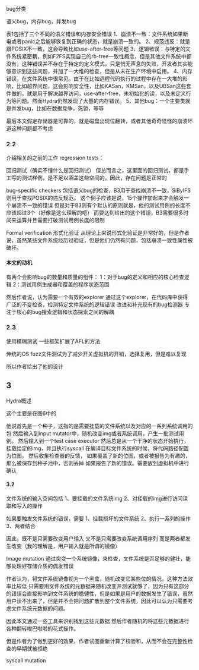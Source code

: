 bug分类

语义bug，内存bug，并发bug

表1包括了三个不同的语义错误和内存安全错误
1、崩溃不一致：文件系统如果断电或者panic之后能够恢复到正确的状态，就是崩溃一致的。
2、规范违反：就是跟POSIX不一致，这会导致比如use-after-free等问题
3、逻辑错误：与特定的文件系统紧密耦，例如F2FS实现自己的rb-tree一致性概念，但是其他文件系统中都没有，这种错误并不存在于特定的定义模式，只是悄无声息的失败，开发者其实能够意识到这些问题，并加了一大堆的检查，但是从未在生产环境中启用。
4、内存错误，在文件系统中很常见。由于在比如远程代码执行的过程中存在一大堆的影响，比如越界问题，这会影响安全性，比如KASan，KMSan，以及UBSan这些套件做的，就是用于解决越界访问，use-after-free，未初始化的读，以及未定义行为等问题。然而Hydra仍然发现了大量的内存错误。
5、其他bug：一个主要类就是并发bug，比如在数据竞争，死锁，等等

最后本文假定存储器是可靠的，就是磁盘出现位翻转，或者其他奇奇怪怪的崩溃坏道这种问题都不考虑

### 2.2
介绍相关的之前的工作
regression tests：

回归测试（确实不懂什么是回归测试）
但总而言之，这里面的回归测试，都是手工写的测试样例，是不足以涵盖这些空间的，因此，存在问题是正常的

bug-specific checkers
包括语义bug的检查，B3用于查找崩溃不一致，SiByIFS则用于查找POSIX的违反规范。
这个例子应该是说，15个操作加起来才会触发一个崩溃不一致的错误
但是对于B3则有个默认的原则就是，他的测试用例的长度不应该超过3个（好像是这么理解的吧）
而要达到给出的这个错误，B3需要很多时间来运算并且需要打破测试用例长度的限制

Formal verification
形式化验证
从理论上来说形式化验证是非常好的，但是作者说，虽然某些文件系统经历过验证，但是他们仍然有问题，包括崩溃一致性属性被破坏。

#### 本文的动机
有两个会影响bug的数量和质量的组件：
1：对于bug的定义和相应的核心检查逻辑
2：测试用例生成器和覆盖的程序状态范围

然后作者说，认为需要一个有效的explorer
通过这个explorer，在代码库中获得广泛的不变检查，检测特定文件系统的逻辑错误
改进和补充现有的bug检测器
专注于核心的bug搜索逻辑和状态探索之间的解耦

### 2.3

使用模糊测试
一些框架扩展了AFL的方法

传统的OS fuzz文件测试为了减少开关虚拟机的开销，选择复用，但是难以复现

所以作者给出了他的设计

## 3

Hydra概述

这个主要是在图6中的

他说首先是一个种子，这指的是需要挂载的文件系统以及对应的一系列系统调用的包
然后输入到input mutator中，随机改变img或者系统调用，产生一批测试用例。
然后输入到一个test case executor
然后总是从一个干净的状态开始执行，挂载给定的img，并且执行syscall
在编译目标文件系统的时候，将代码路径配置为位图。
然后收集检查器的反馈，
如果覆盖了新的位图，或者被报告为有趣的，那么被保存到种子池中，否则丢掉
如果报告了新的错误。需要放到虚拟机中进行确认

#### 3.2
文件系统的输入空间包括
1、要挂载的文件系统img
2、对挂载的img进行访问读取和写入的操作

如果要触发文件系统的错误，需要
1、挂载损坏的文件系统
2、执行一系列的操作
3、两者结合

因此，既不是只需要改变用户输入
又不是只需要改变系统调用序列
而是两者都发生改变（我的理解是，用户输入就是所谓的镜像）

Image mutation
通过突变一个系统镜像，来检查，文件系统是否足够的健壮，能够处理好存储介质的偶发错误

作者认为，将文件系统镜像视为一个黑盒，随机改变它某些位的情况，这种方法效率比较低
只需要用文件系统的元数据来随机改变并测试就够了，因为只有这部分的错误会直接影响到文件系统的稳健性，但是如果是用户的数据发生了错误，虽然用户读不出来了，但是并不会把问题扩散到整个文件系统，因此可以认为只需要考虑文件系统元数据的问题。

因此本文通过一些工具来识别找到这些元数据
然后作者随机的将这些元数据进行各种翻转啦巴啦啦的花式操作。

但是作者为了做到更好的效果，作者试图重新计算了校验和，从而不会在完整性检查的早期就被拒绝

syscall mutation


